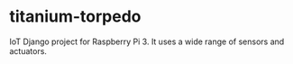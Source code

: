 # titanium-torpedo
IoT Django project for Raspberry Pi 3. It uses a wide range of sensors and actuators.
